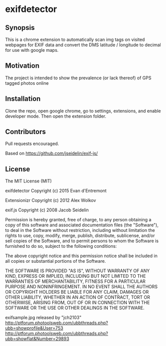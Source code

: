 exifdetector
============

## Synopsis

This is a chrome extension to automatically scan img tags on visited webpages for EXIF data and convert the DMS latitude / longitude to decimal for use with google maps.

## Motivation

The project is intended to show the prevalence (or lack thereof) of GPS tagged photos online

## Installation

Clone the repo, open google chrome, go to settings, extensions, and enable developer mode. Then open the extension folder.

## Contributors

Pull requests encouraged.

Based on https://github.com/jseidelin/exif-js/

## License

The MIT License (MIT)

exifdetector Copyright (c)  2015 Evan d'Entremont

Extensionizr Copyright (c) 2012 Alex Wolkov

exif.js Copyright (c) 2008 Jacob Seidelin

Permission is hereby granted, free of charge, to any person obtaining a copy of this software and associated documentation files (the "Software"), to deal in the Software without restriction, including without limitation the rights to use, copy, modify, merge, publish, distribute, sublicense, and/or sell copies of the Software, and to permit persons to whom the Software is furnished to do so, subject to the following conditions:

The above copyright notice and this permission notice shall be included in all copies or substantial portions of the Software.

THE SOFTWARE IS PROVIDED "AS IS", WITHOUT WARRANTY OF ANY KIND, EXPRESS OR IMPLIED, INCLUDING BUT NOT LIMITED TO THE WARRANTIES OF MERCHANTABILITY, FITNESS FOR A PARTICULAR PURPOSE AND NONINFRINGEMENT. IN NO EVENT SHALL THE AUTHORS OR COPYRIGHT HOLDERS BE LIABLE FOR ANY CLAIM, DAMAGES OR OTHER LIABILITY, WHETHER IN AN ACTION OF CONTRACT, TORT OR OTHERWISE, ARISING FROM, OUT OF OR IN CONNECTION WITH THE SOFTWARE OR THE USE OR OTHER DEALINGS IN THE SOFTWARE.


exifsample.jpg released by "jch2103"
http://ptforum.photoolsweb.com/ubbthreads.php?ubb=showprofile&User=753
http://ptforum.photoolsweb.com/ubbthreads.php?ubb=showflat&Number=29893
